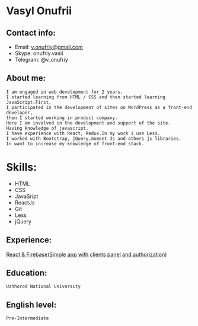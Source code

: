 # Vasyl Onufrii

## Contact info:
* Email: v.onufriy@gmail.com
* Skype: onufriy.vasil
* Telegram: @v_onufriy

## About me:
    I am engaged in web development for 2 years.
    I started learning from HTML / CSS and then started learning JavaScript.First, 
    I participated in the development of sites on WordPress as a front-end developer, 
    then I started working in product company.
    Here I am involved in the development and support of the site.
    Having knowledge of javascript.
    I have experience with React, Redux.In my work i use Less.
    I worked with Bootstrap, jQuery,moment Js and others js libraries.
    In want to increase my knowledge of front-end stack.

# Skills: 

* HTML
* CSS
* JavaSript
* ReactJs
* Git
* Less
* jQuery

## Experience: 
[React & Firebase(Simple app with clients panel and authorization)](https://vonufriy.github.io/contact_manager/#/)

## Education: 
    Uzhhorod National University

## English level: 
    Pre-Intermediate